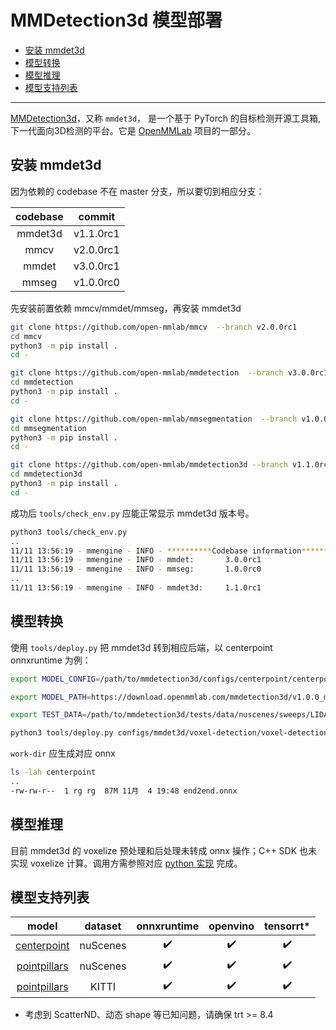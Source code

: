 # MMDetection3d 模型部署

- [安装 mmdet3d](#安装-mmdet3d)
- [模型转换](#模型转换)
- [模型推理](#模型推理)
- [模型支持列表](#模型支持列表)

______________________________________________________________________

[MMDetection3d](https://github.com/open-mmlab/mmdetection3d)，又称 `mmdet3d`， 是一个基于 PyTorch 的目标检测开源工具箱, 下一代面向3D检测的平台。它是 [OpenMMLab](https://openmmlab.com/) 项目的一部分。

## 安装 mmdet3d

因为依赖的 codebase 不在 master 分支，所以要切到相应分支：

| codebase |  commit   |
| :------: | :-------: |
| mmdet3d  | v1.1.0rc1 |
|   mmcv   | v2.0.0rc1 |
|  mmdet   | v3.0.0rc1 |
|  mmseg   | v1.0.0rc0 |

先安装前置依赖 mmcv/mmdet/mmseg，再安装 mmdet3d

```bash
git clone https://github.com/open-mmlab/mmcv  --branch v2.0.0rc1
cd mmcv
python3 -m pip install .
cd -

git clone https://github.com/open-mmlab/mmdetection  --branch v3.0.0rc1
cd mmdetection
python3 -m pip install .
cd -

git clone https://github.com/open-mmlab/mmsegmentation  --branch v1.0.0rc0
cd mmsegmentation
python3 -m pip install .
cd -

git clone https://github.com/open-mmlab/mmdetection3d --branch v1.1.0rc1
cd mmdetection3d
python3 -m pip install .
cd -
```

成功后 `tools/check_env.py` 应能正常显示 mmdet3d 版本号。

```bash
python3 tools/check_env.py
..
11/11 13:56:19 - mmengine - INFO - **********Codebase information**********
11/11 13:56:19 - mmengine - INFO - mmdet:       3.0.0rc1
11/11 13:56:19 - mmengine - INFO - mmseg:       1.0.0rc0
..
11/11 13:56:19 - mmengine - INFO - mmdet3d:     1.1.0rc1
```

## 模型转换

使用 `tools/deploy.py` 把 mmdet3d 转到相应后端，以 centerpoint onnxruntime 为例：

```bash
export MODEL_CONFIG=/path/to/mmdetection3d/configs/centerpoint/centerpoint_pillar02_second_secfpn_head-circlenms_8xb4-cyclic-20e_nus-3d.py

export MODEL_PATH=https://download.openmmlab.com/mmdetection3d/v1.0.0_models/centerpoint/centerpoint_02pillar_second_secfpn_circlenms_4x8_cyclic_20e_nus/centerpoint_02pillar_second_secfpn_circlenms_4x8_cyclic_20e_nus_20210816_064624-0f3299c0.pth

export TEST_DATA=/path/to/mmdetection3d/tests/data/nuscenes/sweeps/LIDAR_TOP/n008-2018-09-18-12-07-26-0400__LIDAR_TOP__1537287083900561.pcd.bin

python3 tools/deploy.py configs/mmdet3d/voxel-detection/voxel-detection_onnxruntime_dynamic.py $MODEL_CONFIG $MODEL_PATH $TEST_DATA --work-dir centerpoint
```

`work-dir` 应生成对应 onnx

```bash
ls -lah centerpoint
..
-rw-rw-r--  1 rg rg  87M 11月  4 19:48 end2end.onnx
```

## 模型推理

目前 mmdet3d 的 voxelize 预处理和后处理未转成 onnx 操作；C++ SDK 也未实现 voxelize 计算。调用方需参照对应 [python 实现](../../../mmdeploy/codebase/mmdet3d/deploy/voxel_detection_model.py) 完成。

## 模型支持列表

|                                                                                  model                                                                                  | dataset  | onnxruntime | openvino | tensorrt\* |
| :---------------------------------------------------------------------------------------------------------------------------------------------------------------------: | :------: | :---------: | :------: | :--------: |
| [centerpoint](https://github.com/open-mmlab/mmdetection3d/blob/dev-1.x/configs/centerpoint/centerpoint_pillar02_second_secfpn_head-circlenms_8xb4-cyclic-20e_nus-3d.py) | nuScenes |     ✔️      |    ✔️    |     ✔️     |
|             [pointpillars](https://github.com/open-mmlab/mmdetection3d/blob/dev-1.x/configs/pointpillars/pointpillars_hv_secfpn_sbn-all_8xb4-2x_nus-3d.py)              | nuScenes |     ✔️      |    ✔️    |     ✔️     |
|            [pointpillars](https://github.com/open-mmlab/mmdetection3d/blob/dev-1.x/configs/pointpillars/pointpillars_hv_secfpn_8xb6-160e_kitti-3d-3class.py)            |  KITTI   |     ✔️      |    ✔️    |     ✔️     |

- 考虑到 ScatterND、动态 shape 等已知问题，请确保 trt >= 8.4
